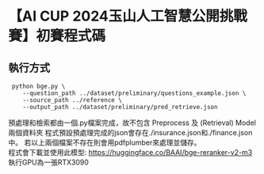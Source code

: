 # 【AI CUP 2024玉山人工智慧公開挑戰賽】初賽程式碼
## 執行方式
```
 python bge.py \
    --question_path ../dataset/preliminary/questions_example.json \
    --source_path ../reference \
    --output_path ../dataset/preliminary/pred_retrieve.json
```
預處理和檢索都由一個.py檔案完成，故不包含 Preprocess 及 (Retrieval) Model 兩個資料夾
程式預設預處理完成的json會存在./insurance.json和./finance.json中。
若以上兩個檔案不存在則會用pdfplumber來處理並儲存。  
程式會下載並使用此模型: 
https://huggingface.co/BAAI/bge-reranker-v2-m3
執行GPU為一張RTX3090
